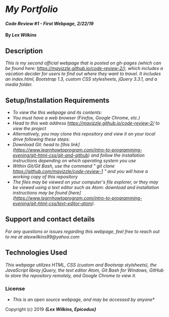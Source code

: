 # _My Portfolio_

#### _Code Review #1 - First Webpage, 2/22/19_

#### By _**Lex Wilkins**_

## Description

_This is my second official webpage that is posted on gh-pages (which can be found here: https://mavizzle.github.io/code-review-2/), which includes a vacation decider for users to find out where they want to travel. It includes an index.html, Bootstrap 1.3, custom CSS stylesheets, jQuery 3.3.1, and a media folder._

## Setup/Installation Requirements

* _To view the this webpage and its contents:_
* _You must have a web browser (Firefox, Google Chrome, etc.)_
* _Head to this web address https://mavizzle.github.io/code-review-2/ to view the project_
* _Alternatively, you may clone this repository and view it on your local drive following these steps:_
* _Download Git: head to [this link] (https://www.learnhowtoprogram.com/intro-to-programming-evening/git-html-css/git-and-github) and follow the installation instructions depending on which operating system you use_
* _Within Git/Git Bash, use the command " git clone https://github.com/mavizzle/code-review-1 " and you will have a working copy of this repository_
* _The files may be viewed on your computer's file explorer, or they may be viewed using a text editor such as Atom: download and installation instructions may be found [here] (https://www.learnhowtoprogram.com/intro-to-programming-evening/git-html-css/text-editor-atom)_.

## Support and contact details

_For any questions or issues regarding this webpage, feel free to reach out to me at alexwilkins99@yahoo.com_

## Technologies Used

_This webpage utilizes HTML, CSS (custom and Bootsrap stylsheets), the JavaScript libray jQuery, the text editor Atom, Git Bash for Windows, GitHub to store the repository remotely, and Google Chrome to view it._

### License

* _This is an open source webpage, and may be accessed by anyone_*

Copyright (c) 2019 **_{Lex Wilkins, Epicodus}_**
